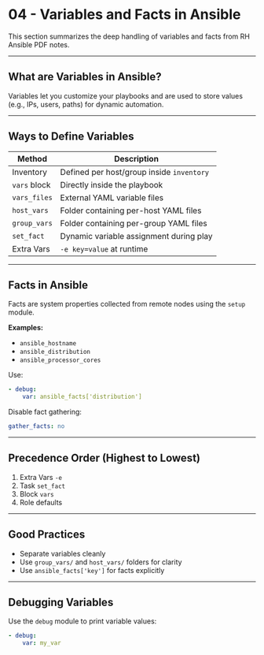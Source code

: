 # 04 - Variables and Facts in Ansible

This section summarizes the deep handling of variables and facts from RH Ansible PDF notes.

---

## What are Variables in Ansible?

Variables let you customize your playbooks and are used to store values (e.g., IPs, users, paths) for dynamic automation.

---

## Ways to Define Variables

| Method | Description |
|--------|-------------|
| Inventory | Defined per host/group inside `inventory` |
| `vars` block | Directly inside the playbook |
| `vars_files` | External YAML variable files |
| `host_vars` | Folder containing per-host YAML files |
| `group_vars` | Folder containing per-group YAML files |
| `set_fact` | Dynamic variable assignment during play |
| Extra Vars | `-e key=value` at runtime |

---

## Facts in Ansible

Facts are system properties collected from remote nodes using the `setup` module.

**Examples:**
- `ansible_hostname`
- `ansible_distribution`
- `ansible_processor_cores`

Use:
```yaml
- debug:
    var: ansible_facts['distribution']
```

Disable fact gathering:
```yaml
gather_facts: no
```

---

## Precedence Order (Highest to Lowest)

1. Extra Vars `-e`
2. Task `set_fact`
3. Block `vars`
4. Role defaults

---

## Good Practices

- Separate variables cleanly
- Use `group_vars/` and `host_vars/` folders for clarity
- Use `ansible_facts['key']` for facts explicitly

---

## Debugging Variables

Use the `debug` module to print variable values:
```yaml
- debug:
    var: my_var
```